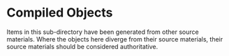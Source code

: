# Compiled Objects

Items in this sub-directory have been generated from other source
materials.  Where the objects here diverge from their source materials,
their source materials should be considered authoritative.

